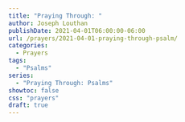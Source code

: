 ```yaml
---
title: "Praying Through: "
author: Joseph Louthan
publishDate: 2021-04-01T06:00:00-06:00
url: /prayers/2021-04-01-praying-through-psalm/
categories:
  - Prayers
tags:
  - "Psalms"
series:
  - "Praying Through: Psalms"
showtoc: false
css: "prayers"
draft: true
---
```

<div style="font-variant: small-caps;">

</div>

```text

```
